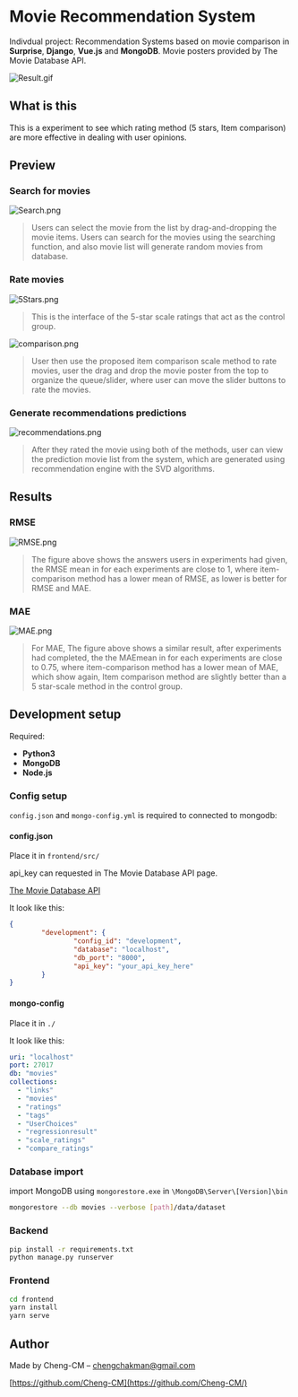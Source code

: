 # Movie Recommendation System

Indivdual project: Recommendation Systems based on movie comparison in **Surprise**, **Django**, **Vue.js** and **MongoDB**. Movie posters provided by The Movie Database API.

![Result.gif](https://upload.cc/i1/2020/02/01/W3FAxK.gif)

## What is this

This is a experiment to see which rating method (5 stars, Item comparison) are more effective in dealing with user opinions.

## Preview

### Search for movies

![Search.png](https://upload.cc/i1/2020/02/02/z4ctb3.png)
>Users can select the movie from the list by drag-and-dropping the movie items. Users can search for the movies using the searching function, and also movie list will generate random movies from database.

### Rate movies

![5Stars.png](https://upload.cc/i1/2020/02/02/yWTFIi.png)

>This is the interface of the 5-star scale ratings that act as the control group.

![comparison.png](https://upload.cc/i1/2020/02/02/5Nsezi.png)
>User then use the proposed item comparison scale method to rate movies, user the drag
and drop the movie poster from the top to organize the queue/slider, where user can move
the slider buttons to rate the movies.

### Generate recommendations predictions

![recommendations.png](https://upload.cc/i1/2020/02/02/LzKkv0.png)

>After they rated the movie using both of the methods, user can view the prediction movie list from the system, which are generated using recommendation engine with the SVD algorithms.

## Results

### RMSE

![RMSE.png](https://upload.cc/i1/2020/02/02/v7k6YG.png)

>The figure above shows the answers users in experiments had given, the RMSE mean in for each experiments are close to 1, where item-comparison method has a lower mean of RMSE, as lower is better for RMSE and MAE.

### MAE

![MAE.png](https://upload.cc/i1/2020/02/02/pB7yvz.png)
>For MAE, The figure above shows a similar result, after experiments had completed, the the MAEmean in for each experiments are close to 0.75, where item-comparison method has a lower mean of MAE, which show again, Item comparison method are slightly better than a 5 star-scale method in the control group.

## Development setup

Required:

* **Python3**
* **MongoDB**
* **Node.js**

### Config setup

`config.json` and `mongo-config.yml` is required to connected to mongodb:

#### config.json

Place it in `frontend/src/`

api_key can requested in The Movie Database API page.

[The Movie Database API](https://developers.themoviedb.org/3/getting-started/introduction)

It look like this:

```json
{
        "development": {
                "config_id": "development",
                "database": "localhost",
                "db_port": "8000",
                "api_key": "your_api_key_here"
        }
}
```

#### mongo-config

Place it in `./`

It look like this:

```yml
uri: "localhost"
port: 27017
db: "movies"
collections:
  - "links"
  - "movies"
  - "ratings"
  - "tags"
  - "UserChoices"
  - "regressionresult"
  - "scale_ratings"
  - "compare_ratings"
```

### Database import

import MongoDB using `mongorestore.exe` in `\MongoDB\Server\[Version]\bin`

```sh
mongorestore --db movies --verbose [path]/data/dataset
```

### Backend

```sh
pip install -r requirements.txt
python manage.py runserver
```

### Frontend

```sh
cd frontend
yarn install
yarn serve
```

## Author

Made by Cheng-CM – chengchakman@gmail.com

[https://github.com/Cheng-CM](https://github.com/Cheng-CM/)